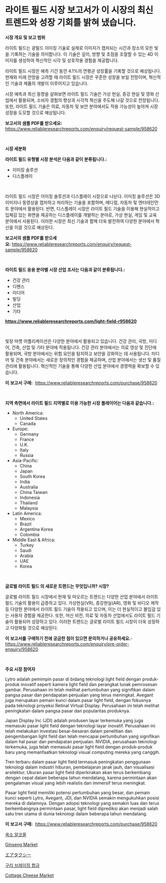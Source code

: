 <p><h1>라이트 필드 시장 보고서가 이 시장의 최신 트렌드와 성장 기회를 밝혀 냈습니다.</h1></p><p><strong>시장 개요 및 보고 범위</strong></p>
<p><p>라이트 필드는 광필드 이미징 기술로 실제로 이미지가 캡처되는 시간과 장소의 모든 빛을 기록하는 기술을 의미합니다. 이 기술은 깊이, 방향 및 초점을 조절할 수 있는 4D 이미지를 생성하여 혁신적인 시각 및 상호작용 경험을 제공합니다.</p><p>라이트 필드 시장은 예측 기간 동안 4.1%의 연평균 성장률을 기록할 것으로 예상됩니다. 현재와 미래 전망을 고려할 때 라이트 필드 시장은 꾸준한 성장을 보일 전망이며, 혁신적인 기술과 제품의 개발이 이루어지고 있습니다.</p><p>시장 예측과 최신 동향을 살펴보면 라이트 필드 기술은 가상 현실, 증강 현실 및 영화 산업에서 활용되며, 소비자 경험의 향상과 시각적 혁신을 주도해 나갈 것으로 전망됩니다. 또한, 라이트 필드 기술은 의료, 자동차 및 보안 분야에서도 적용 가능성이 높아져 시장 성장을 도모할 것으로 예상됩니다.</p></p>
<p><strong>보고서의 샘플 PDF를 받으세요:</strong> <a href="https://www.reliableresearchreports.com/enquiry/request-sample/958620">https://www.reliableresearchreports.com/enquiry/request-sample/958620</a></p>
<p>&nbsp;</p>
<p><strong>시장 세분화</strong></p>
<p><strong>라이트 필드 유형별 시장 분석은 다음과 같이 분류됩니다.:</strong></p>
<p><ul><li>이미징 솔루션</li><li>디스플레이</li></ul></p>
<p>&nbsp;</p>
<p><p>라이트 필드 시장은 이미징 솔루션과 디스플레이 시장으로 나뉜다. 이미징 솔루션은 3D 이미지나 동영상을 캡처하고 처리하는 기술을 포함하며, 메디컬, 자동차 및 엔터테인먼트 분야에서 활용된다. 반면, 디스플레이 시장은 라이트 필드 기술을 이용해 현실적이고 입체감 있는 화면을 제공하는 디스플레이를 개발하는 분야로, 가상 현실, 게임 및 교육 분야에서 사용된다. 이러한 시장은 최신 기술과 함께 더욱 발전하여 다양한 분야에서 혁신을 이끌 것으로 예상된다.</p></p>
<p><strong>보고서의 샘플 PDF를 받으세요:</strong>&nbsp;<a href="https://www.reliableresearchreports.com/enquiry/request-sample/958620">https://www.reliableresearchreports.com/enquiry/request-sample/958620</a></p>
<p>&nbsp;</p>
<p><strong> 라이트 필드 응용 분야별 시장 산업 조사는 다음과 같이 분류됩니다.:</strong></p>
<p><ul><li>건강 관리</li><li>디펜스</li><li>미디어</li><li>빌딩</li><li>산업</li><li>기타</li></ul></p>
<p><strong><a href="https://www.reliableresearchreports.com/light-field-r958620">https://www.reliableresearchreports.com/light-field-r958620</a></strong></p>
<p>&nbsp;</p>
<p><p>빛장 마켓 어플리케이션은 다양한 분야에서 활용되고 있습니다. 건강 관리, 국방, 미디어, 건축, 산업 및 기타 분야에 적용됩니다. 건강 관리 분야에서는 의료 영상 및 진단에 활용되며, 국방 분야에서는 위험 요인을 탐지하고 보안을 강화하는 데 사용됩니다. 미디어 및 건축 분야에서는 새로운 창의적인 경험을 제공하며, 산업 분야에서는 생산 및 품질 관리에 활용됩니다. 혁신적인 기술을 통해 다양한 산업 분야에서 경쟁력을 확보할 수 있습니다.</p></p>
<p><strong>이 보고서 구매:</strong>&nbsp; <a href="https://www.reliableresearchreports.com/purchase/958620">https://www.reliableresearchreports.com/purchase/958620</a></p>
<p>&nbsp;</p>
<p><strong>지역 측면에서 라이트 필드 지역별로 이용 가능한 시장 플레이어는 다음과 같습니다.:</strong></p>
<p><ul>
    <li>
        North America:
        <ul>
            <li>United States</li>
            <li>Canada</li>
        </ul>
    </li>
    <li>
        Europe:
        <ul>
            <li>Germany</li>
            <li>France</li>
            <li>U.K.</li>
            <li>Italy</li>
            <li>Russia</li>
        </ul>
    </li>
    <li>
        Asia-Pacific:
        <ul>
            <li>China</li>
            <li>Japan</li>
            <li>South Korea</li>
            <li>India</li>
            <li>Australia</li>
            <li>China Taiwan</li>
            <li>Indonesia</li>
            <li>Thailand</li>
            <li>Malaysia</li>
        </ul>
    </li>
    <li>
        Latin America:
        <ul>
            <li>Mexico</li>
            <li>Brazil</li>
            <li>Argentina Korea</li>
            <li>Colombia</li>
        </ul>
    </li>
    <li>
        Middle East & Africa:
        <ul>
            <li>Turkey</li>
            <li>Saudi</li>
            <li>Arabia</li>
            <li>UAE</li>
            <li>Korea</li>
        </ul>
    </li>
    </ul></p>
<p>&nbsp;</p>
<p><strong>글로벌 라이트 필드 의 새로운 트렌드는 무엇입니까? 시장?</strong></p>
<p><p>글로벌 라이트 필드 시장에서 현재 및 떠오르는 트렌드는 다양한 산업 분야에서 라이트 필드 기술의 활용이 급증하고 있다. 가상현실(VR), 증강현실(AR), 영화 및 비디오 제작 등 다양한 분야에서 라이트 필드 기술이 적용되고 있으며, 이는 더 현실적이고 몰입감 있는 사용자 경험을 제공한다. 또한, 머신 비전, 의료 및 자동차 산업에서도 라이트 필드 기술이 활용되어 성장하고 있다. 이러한 트렌드는 글로벌 라이트 필드 시장이 더욱 성장하고 다양화될 것으로 예상된다.</p></p>
<p><strong>이 보고서를 구매하기 전에 궁금한 점이 있으면 문의하거나 공유하세요.</strong>- <a href="https://www.reliableresearchreports.com/enquiry/pre-order-enquiry/958620">https://www.reliableresearchreports.com/enquiry/pre-order-enquiry/958620</a></p>
<p>&nbsp;</p>
<p><strong>주요 시장 참여자</strong></p>
<p><p>Lytro adalah pemimpin pasar di bidang teknologi light field dengan produk-produk inovatif seperti kamera light field dan perangkat lunak pemrosesan gambar. Perusahaan ini telah melihat pertumbuhan yang signifikan dalam pangsa pasar dan pendapatan penjualan yang terus meningkat. Avegant juga merupakan pemain kunci dalam pasar light field, dengan fokusnya pada teknologi proyeksi Retinal Virtual Display. Perusahaan ini telah melihat peningkatan dalam pangsa pasar dan popularitas produknya.</p><p>Japan Display Inc (JDI) adalah produsen layar terkemuka yang juga memasuki pasar light field dengan teknologi layar inovatif. Perusahaan ini telah melakukan investasi besar-besaran dalam penelitian dan pengembangan light field dan telah mencapai pertumbuhan yang signifikan dalam hal pasar dan pendapatan penjualan. NVIDIA, perusahaan teknologi terkemuka, juga telah memasuki pasar light field dengan produk-produk baru yang memanfaatkan teknologi visual computing mereka yang canggih.</p><p>Tren terbaru dalam pasar light field termasuk peningkatan penggunaan teknologi dalam industri hiburan, pembelajaran jarak jauh, dan visualisasi arsitektur. Ukuran pasar light field diperkirakan akan terus berkembang dengan cepat dalam beberapa tahun mendatang, karena permintaan akan pengalaman visual yang lebih realistis dan immersif terus meningkat.</p><p>Pasar light field memiliki potensi pertumbuhan yang besar, dan pemain kunci seperti Lytro, Avegant, JDI, dan NVIDIA semakin mengukuhkan posisi mereka di dalamnya. Dengan adopsi teknologi yang semakin luas dan terus berkembangnya permintaan pasar, light field diprediksi akan menjadi salah satu tren utama di dunia teknologi dalam beberapa tahun mendatang.</p></p>
<p><strong>이 보고서 구매:</strong>&nbsp;&nbsp;<a href="https://www.reliableresearchreports.com/purchase/958620">https://www.reliableresearchreports.com/purchase/958620</a></p>
<p><p><a href="https://medium.com/@sillysally687568/%EC%98%A5%EC%86%8C-%EC%95%8C%EC%BD%9C-%EC%8B%9C%EC%9E%A5-%EB%B6%84%EC%84%9D-cagr-%EC%8B%9C%EC%9E%A5-%EC%84%B8%EB%B6%84%ED%99%94-%EB%B0%8F-%EA%B8%80%EB%A1%9C%EB%B2%8C-%EC%82%B0%EC%97%85-%EA%B0%9C%EC%9A%94-1c5597059fe3">옥소 알코올</a></p><p><a href="https://github.com/johnbach50/Market-Research-Report-List-2/blob/main/ginseng-market.md">Ginseng Market</a></p><p><a href="https://medium.com/@freedayundt2023/%E3%82%A8%E3%82%A2%E3%82%BF%E3%82%AF%E3%82%B7%E3%83%BC%E5%B8%82%E5%A0%B4-2031%E5%B9%B4%E3%81%BE%E3%81%A7%E3%81%AE%E6%88%90%E5%8A%9F%E3%81%99%E3%82%8B%E3%83%93%E3%82%B8%E3%83%8D%E3%82%B9%E6%88%A6%E7%95%A5%E3%81%AE%E9%8D%B5%E3%82%92%E4%BA%88%E6%B8%AC-2571bb61fd7c">エアタクシー</a></p><p><a href="https://github.com/vsr06p4p49/Market-Research-Report-List-1/blob/main/853256616992.md">구리 브레이징 합금</a></p><p><a href="https://github.com/pjcfca/Market-Research-Report-List-2/blob/main/cottage-cheese-market.md">Cottage Cheese Market</a></p></p>